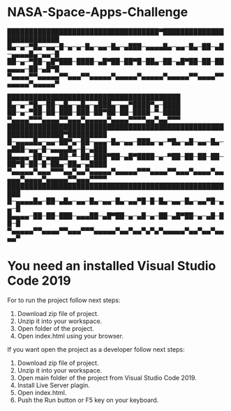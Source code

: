 # NASA-Space-Apps-Challenge

███████████████████████████████████▀██████████████████████████
█▄─▄─▀█▄─▄▄─█─▄─▄─█▄─▄▄─█▄─▄███─▄▄▄▄█▄─▄▄─█▄─██─▄█─▄▄▄▄█▄─▄▄─█
██─▄─▀██─▄█▀███─████─▄█▀██─██▀█─██▄─██─▄█▀██─██─██▄▄▄▄─██─▄█▀█
▀▄▄▄▄▀▀▄▄▄▄▄▀▀▄▄▄▀▀▄▄▄▄▄▀▄▄▄▄▄▀▄▄▄▄▄▀▄▄▄▄▄▀▀▄▄▄▄▀▀▄▄▄▄▄▀▄▄▄▄▄▀





████████████████████████████████████████
█▄─▄─▀█▄─██─▄█▄─▄█▄─▄███▄─▄▄▀████▀▄─████
██─▄─▀██─██─███─███─██▀██─██─████─▀─████
▀▄▄▄▄▀▀▀▄▄▄▄▀▀▄▄▄▀▄▄▄▄▄▀▄▄▄▄▀▀▀▀▄▄▀▄▄▀▀▀
███████████████████████████████████████████████████████████████▀█████████
█─▄▄▄▄█▄─▄▄─██▀▄─██─▄▄▄─█▄─▄▄─███▄─▄─▀█▄─▄█─▄▄─█▄─▄███─▄▄─█─▄▄▄▄█▄─█─▄███
█▄▄▄▄─██─▄▄▄██─▀─██─███▀██─▄█▀████─▄─▀██─██─██─██─██▀█─██─█─██▄─██▄─▄████
▀▄▄▄▄▄▀▄▄▄▀▀▀▄▄▀▄▄▀▄▄▄▄▄▀▄▄▄▄▄▀▀▀▄▄▄▄▀▀▄▄▄▀▄▄▄▄▀▄▄▄▄▄▀▄▄▄▄▀▄▄▄▄▄▀▀▄▄▄▀▀▀▀
█████████████████████████████████████████████████████
█─▄▄▄▄█▄─██─▄█▄─▄▄─█▄─▄▄─█▄─▄▄▀█─█─█▄─▄▄─█▄─▄▄▀█─▄▄─█
█▄▄▄▄─██─██─███─▄▄▄██─▄█▀██─▄─▄█─▄─██─▄█▀██─▄─▄█─██─█
▀▄▄▄▄▄▀▀▄▄▄▄▀▀▄▄▄▀▀▀▄▄▄▄▄▀▄▄▀▄▄▀▄▀▄▀▄▄▄▄▄▀▄▄▀▄▄▀▄▄▄▄▀


# You need an installed **Visual Studio Code 2019**

For to run the project follow next steps:

1. Download zip file of project.
2. Unzip it into your workspace.
3. Open folder of the project.
4. Open index.html using your browser.

If you want open the project as a developer follow next steps:

1. Download zip file of project.
2. Unzip it into your workspace.
3. Open main folder of the project from Visual Studio Code 2019.
4. Install Live Server plagin.
5. Open index.html.
6. Push the Run button or F5 key on your keyboard.
